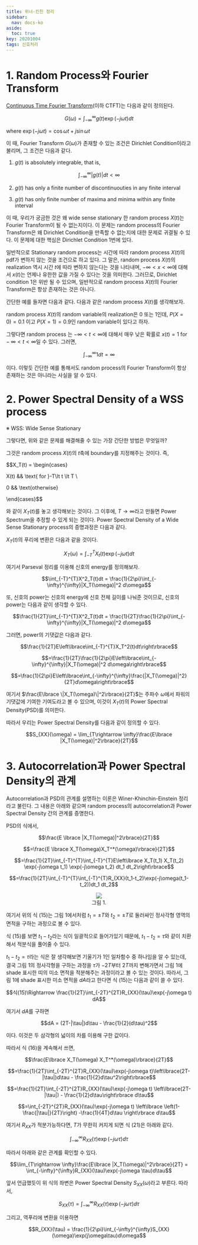 ```yaml
---
title: 위너-킨친 정리
sidebar:
  nav: docs-ko
aside:
  toc: true
key: 20201004
tags: 신호처리
---
```


# 1. Random Process와 Fourier Transform

[Continuous Time Fourier Transform](https://angeloyeo.github.io/2019/07/07/CTFT.html)(이하 CTFT)는 다음과 같이 정의된다.

$$G(\omega) = \int_{-\infty}^{\infty}g(t)\exp(-j\omega t)dt$$

where $\exp(-j\omega t) = \cos\omega t + j \sin \omega t$

이 때, Fourier Transform $G(\omega)$가 존재할 수 있는 조건은 Dirichlet Condition이라고 불리며, 그 조건은 다음과 같다.

1) $g(t)$ is absolutely integrable, that is,

$$\int_{-\infty}^{\infty}|g(t)|dt \lt \infty$$

2) $g(t)$ has only a finite number of discontinuouties in any finite interval

3) $g(t)$ has only finite number of maxima and minima within any finite interval

이 때, 우리가 궁금한 것은 왜 wide sense stationary 한 random process $X(t)$는 Fourier Transform이 될 수 없는지이다. 이 문제는 random process의 Fourier Transform은 왜 Dirichlet Condition을 만족할 수 없는지에 대한 문제로 귀결될 수 있다. 이 문제에 대한 핵심은 Dirichlet Condition 1번에 있다.

일반적으로 Stationary random process는 시간에 따라 random process $X(t)$의 pdf가 변하지 않는 것을 조건으로 하고 있다. 그 말은, random process $X(t)$의 realization 역시 시간 $t$에 따라 변하지 않는다는 것을 나타내며, $-\infty\lt x \lt \infty$에 대해서 $x(t)$는 언제나 유한한 값을 가질 수 있다는 것을 의미한다. 그러므로, Dirichlet condition 1은 위반 될 수 있으며, 일반적으로 random process $X(t)$의 Fourier Transform은 항상 존재하는 것은 아니다. 

간단한 예를 들자면 다음과 같다. 다음과 같은 random process $X(t)$를 생각해보자.

random process $X(t)$의 random variable의 realization은 0 또는 1인데, $P(X=0) = 0.1$ 이고 $P(X=1) = 0.9$인 random variable이 있다고 하자. 

그렇다면 random process 는 $-\infty\lt t \lt \infty$에 대해서 매우 낮은 확률로 $x(t) = 1 \text{ for }-\infty\lt t \lt \infty$일 수 있다. 그러면, 

$$\int_{-\infty}^{\infty}1 dt = \infty$$

이다. 이렇듯 간단한 예를 통해서도 random process의 Fourier Transform이 항상 존재하는 것은 아니라는 사실을 알 수 있다.

# 2. Power Spectral Density of a WSS process

※ WSS: Wide Sense Stationary

그렇다면, 위와 같은 문제를 해결해줄 수 있는 가장 간단한 방법은 무엇일까?

그것은 random process $X(t)$의 $t$축에 boundary를 지정해주는 것이다. 즉,

$$X_T(t) = \begin{cases} 

X(t) && \text{ for }-T\lt t \lt T \\

0 && \text{otherwise}

\end{cases}$$

와 같이 $X_T(t)$를 놓고 생각해보는 것이다. 그 이후에, $T\rightarrow \infty$라고 만들면 Power Spectrum을 추정할 수 있게 되는 것이다. Power Spectral Density of a Wide Sense Stationary process의 증명과정은 다음과 같다.

$X_T(t)$의 푸리에 변환은 다음과 같을 것이다.

$$X_T(\omega) = \int_{-T}^{T}X_t(t)\exp(-j\omega t) dt$$

여기서 Parseval 정리를 이용해 신호의 energy를 정의해보자.

$$\int_{-T}^{T}X^2_T(t)dt = \frac{1}{2\pi}\int_{-\infty}^{\infty}|X_T(\omega)|^2 d\omega$$

또, 신호의 power는 신호의 energy에 신호 전체 길이를 나눠준 것이므로, 신호의 power는 다음과 같이 생각할 수 있다.

$$\frac{1}{2T}\int_{-T}^{T}X^2_T(t)dt = \frac{1}{2T}\frac{1}{2\pi}\int_{-\infty}^{\infty}|X_T(\omega)|^2 d\omega$$

그러면, power의 기댓값은 다음과 같다.

$$\frac{1}{2T}E\left\lbrace\int_{-T}^{T}X_T^2(t)dt\right\rbrace$$

$$=\frac{1}{2T}\frac{1}{2\pi}E\left\lbrace\int_{-\infty}^{\infty}|X_T(\omega)|^2 d\omega\right\rbrace$$

$$=\frac{1}{2\pi}E\left\lbrace\int_{-\infty}^{\infty}\frac{|X_T(\omega)|^2}{2T}d\omega\right\rbrace$$

여기서 $\frac{E\lbrace \|X_T(\omega)\|^2\rbrace}{2T}$는 주파수 $\omega$에서 파워의 기댓값에 기여한 기여도라고 볼 수 있으며, 이것이 $X_T(t)$의 Power Spectral Density(PSD)를 의미한다.

따라서 우리는 Power Spectral Density를 다음과 같이 정의할 수 있다.

$$S_{XX}(\omega) = \lim_{T\rightarrow \infty}\frac{E\lbrace |X_T(\omega)|^2\rbrace}{2T}$$

# 3. Autocorrelation과 Power Spectral Density의 관계

Autocorrelation과 PSD의 관계를 설명하는 이론은 Winer-Khinchin-Einstein 정리라고 불린다. 그 내용은 아래와 같으며 random process의 autocorrelation과 Power Spectral Density 간의 관계를 증명한다.

PSD의 식에서,

$$\frac{E \lbrace |X_T(\omega)|^2\rbrace}{2T}$$

$$=\frac{E \lbrace X_T(\omega)X_T^*(\omega)\rbrace}{2T}$$

$$=\frac{1}{2T}\int_{-T}^{T}\int_{-T}^{T}E\left\lbrace X_T(t_1) X_T(t_2) \exp(-j\omega t_1) \exp(-j\omega t_2) dt_1 dt_2\right\rbrace$$

$$=\frac{1}{2T}\int_{-T}^{T}\int_{-T}^{T}R_{XX}(t_1-t_2)\exp(-j\omega(t_1-t_2))dt_1 dt_2$$

<p align = "center">
  <img src = "https://raw.githubusercontent.com/angeloyeo/angeloyeo.github.io/master/pics/2020-10-04-Wiener_Khinchin/pic1.png">
  <br>
  그림 1.
</p>

여기서 위의 식 (15)는 그림 1에서처럼 $t_1 = \pm T$와 $t_2 = \pm T$로 둘러싸인 정사각형 영역의 면적을 구하는 과정으로 볼 수 있다.

식 (15)를 보면 $t_1-t_2$라는 식이 일괄적으로 들어가있기 때문에, $t_1-t_2=\tau$와 같이 치환해서 적분식을 풀어줄 수 있다. 

$t_1-t_2 = \tau$라는 식은 잘 생각해보면 기울기가 1인 일차함수 중 하나임을 알 수 있는데, 결국 그림 1의 정사각형을 구하는 과정을 $\tau$가 $-2T$부터 $2T$까지 변해가면서 그림 1에 shade 표시한 띠의 미소 면적을 적분해주는 과정이라고 볼 수 있는 것이다. 따라서, 그림 1에 shade 표시한 미소 면적을 $dA$라고 한다면 식 (15)는 다음과 같이 쓸 수 있다.

$$식(15)\Rightarrow \frac{1}{2T}\int_{-2T}^{2T}R_{XX}(\tau)\exp(-j\omega t) dA$$

여기서 $dA$를 구하면 

$$dA = (2T-|\tau|)d\tau - \frac{1}{2}(d\tau)^2$$

이다. 이것은 두 삼각형의 넓이의 차를 이용해 구한 값이다.

따라서 식 (16)을 계속해서 쓰면,

$$\frac{E\lbrace X_T(\omega) X_T^*(\omega)\rbrace}{2T}$$

$$=\frac{1}{2T}\int_{-2T}^{2T}R_{XX}(\tau)\exp(-j\omega t)\left\lbrace(2T-|\tau|)d\tau - \frac{1}{2}d\tau^2\right\rbrace$$


$$=\frac{1}{2T}\int_{-2T}^{2T}R_{XX}(\tau)\exp(-j\omega t)
\left\lbrace(2T-|\tau|) - \frac{1}{2}d\tau\right\rbrace d\tau$$


$$=\int_{-2T}^{2T}R_{XX}(\tau)\exp(-j\omega t)
\left\lbrace \left(1-\frac{|\tau|}{2T}\right) -\frac{1}{4T}d\tau \right\rbrace d\tau$$

[//]:# (식 21)

여기서 $R_{XX}$가 적분가능하다면, $T$가 무한히 커지게 되면 식 (21)은 아래와 같다.

$$\int_{-\infty}^{\infty}R_{XX}(\tau) \exp(-j\omega\tau)d\tau$$

따라서 아래와 같은 관계를 확인할 수 있다.

$$\lim_{T\rightarrow \infty}\frac{E\lbrace |X_T(\omega)|^2\rbrace}{2T} = \int_{-\infty}^{\infty}R_{XX}(\tau)\exp(-j\omega \tau)d\tau$$

앞서 언급했듯이 위 식의 좌변은 Power Spectral Density $S_{XX}(\omega)$라고 부른다. 따라서,

$$S_{XX}(\tau) = \int_{-\infty}^{\infty}R_{XX}(\tau)\exp(-j\omega \tau)d\tau$$

그리고, 역푸리에 변환을 이용하면

$$R_{XX}(\tau) = \frac{1}{2\pi}\int_{-\infty}^{\infty}S_{XX}(\omega)\exp(j\omega\tau)d\omega$$